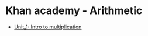 # Khan academy - Arithmetic

- [Unit_1: Intro to multiplication][Unit_1]


[Unit_1]: ./01_Unit_IntroToMultiplication/README.md